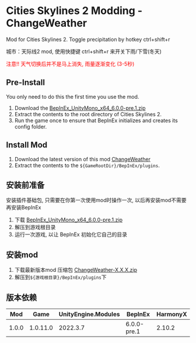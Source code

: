 # Cities Skylines 2 Modding - ChangeWeather
Mod for Cities Skylines 2. Toggle precipitation by hotkey ctrl+shift+r

城市：天际线2 mod, 使用快捷键 ctrl+shift+r 来开关下雨/下雪(冬天)

<font color='red'>注意!! 天气切换后并不是马上消失, 雨量逐渐变化 (3-5秒)</font>

## Pre-Install
You only need to do this the first time you use the mod.
1. Download the [BepInEx_UnityMono_x64_6.0.0-pre.1.zip
](https://github.com/BepInEx/BepInEx/releases/tag/v6.0.0-pre.1)
2. Extract the contents to the root directory of Cities Skylines 2.
3. Run the game once to ensure that BepInEx initializes and creates its config folder.

## Install Mod
1. Download the latest version of this mod [ChangeWeather](https://github.com/pangliang/Cities2-Mod-ChangeWeather/releases)
2. Extract the contents to the `${GameRootDir}/BepInEx/plugins`.

## 安装前准备
安装插件基础包, 只需要在你第一次使用mod时操作一次, 以后再安装mod不需要再安装BepInEx
1. 下载 [BepInEx_UnityMono_x64_6.0.0-pre.1.zip](https://github.com/BepInEx/BepInEx/releases/tag/v6.0.0-pre.1)
2. 解压到游戏根目录
3. 运行一次游戏, 以让 BepInEx 初始化它自己的目录

## 安装mod
1. 下载最新版本mod 压缩包 [ChangeWeather-X.X.X.zip](https://github.com/pangliang/Cities2-Mod-ChangeWeather/releases)
2. 解压到`${游戏根目录}/BepInEx/plugins`下

## 版本依赖
| Mod      | Game       | UnityEngine.Modules   | BepInEx       | HarmonyX  |
| -------- | -------    | -------               | -------       | -------   |
| 1.0.0    | 1.0.11.0   | 2022.3.7              | 6.0.0-pre.1   | 2.10.2    |
